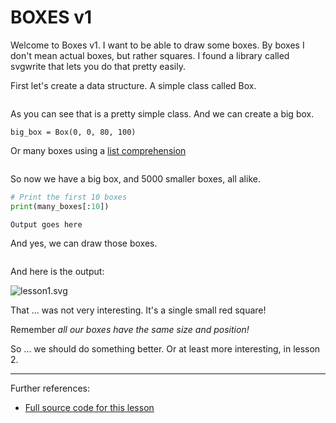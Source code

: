 # BOXES v1

Welcome to Boxes v1. I want to be able to draw some boxes. By boxes I don't mean actual boxes,
but rather squares. I found a library called svgwrite that lets you do that pretty easily.

First let's create a data structure. A simple class called Box.

```python-include:code/lesson1.py:1:11

```

As you can see that is a pretty simple class. And we can create a big box.

```
big_box = Box(0, 0, 80, 100)
```

Or many boxes using a [list comprehension](https://docs.python.org/3/tutorial/datastructures.html#list-comprehensions)

```python-include:code/lesson1.py:14:14
```

So now we have a big box, and 5000 smaller boxes, all alike.

```python
# Print the first 10 boxes
print(many_boxes[:10])
```

```
Output goes here
```

And yes, we can draw those boxes.

```python-include:code/lesson1.py:16:30
```
And here is the output:

![lesson1.svg](lesson1.svg)

That ... was not very interesting. It's a single small red square!

Remember *all our boxes have the same size and position!*

So ... we should do something better. Or at least more interesting, in lesson 2.

----------

Further references:

* [Full source code for this lesson](code/lesson1.py)